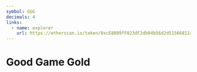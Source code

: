 ```yaml
---
symbol: GGG
decimals: 4
links:
  - name: explorer
    url: https://etherscan.io/token/0xcE8089fF023dF2db04b56d2d5156681144a86b82
---
```


# Good Game Gold
